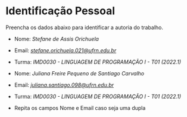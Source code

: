 # Identificação Pessoal

Preencha os dados abaixo para identificar a autoria do trabalho.

- Nome: *Stefane de Assis Orichuela*
- Email: *stefane.orichuela.021@ufrn.edu.br*
- Turma: *IMD0030 - LINGUAGEM DE PROGRAMAÇÃO I - T01 (2022.1)*

- Nome: *Juliana Freire Pequeno de Santiago Carvalho*
- Email: *juliana.santiago.098@ufrn.edu.br*
- Turma: *IMD0030 - LINGUAGEM DE PROGRAMAÇÃO I - T01 (2022.1)*

- Repita os campos Nome e Email caso seja uma dupla
